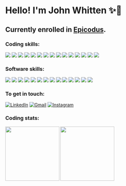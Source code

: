 # **Hello! I'm John Whitten** ✨🐢

## Currently enrolled in <a href="https://www.epicodus.com/" target="_blank">Epicodus</a>.

### **Coding skills:**

<a><img src="https://img.shields.io/badge/C%23-1f212b?style=for-the-badge&logo=c-sharp&logoColor=white"/></a>
<a><img src="https://img.shields.io/badge/CSS3-1f212b?style=for-the-badge&logo=css3&logoColor=white"/></a>
<a><img src="https://img.shields.io/badge/GIT-1f212b?style=for-the-badge&logo=git&logoColor=white"/></a>
<a><img src="https://img.shields.io/badge/GitHub-1f212b?style=for-the-badge&logo=github&logoColor=white"/></a>
<a><img src="https://img.shields.io/badge/HTML5-1f212b?style=for-the-badge&logo=html5&logoColor=white"/></a>
<a><img src="https://img.shields.io/badge/JavaScript-1f212b?style=for-the-badge&logo=javascript&logoColor=F7DF1E"/></a>
<a><img src="https://img.shields.io/badge/Jest-1f212b?style=for-the-badge&logo=jest&logoColor=white"/></a>
<a><img src="https://img.shields.io/badge/json-1f212b?style=for-the-badge&logo=json&logoColor=white"/></a>
<a><img src="https://img.shields.io/badge/jQuery-1f212b?style=for-the-badge&logo=jquery&logoColor=white"/></a>
<a><img src="https://img.shields.io/badge/Markdown-1f212b?style=for-the-badge&logo=markdown&logoColor=white"/></a>
<a><img src="https://img.shields.io/badge/Node.js-1f212b?style=for-the-badge&logo=nodedotjs&logoColor=white"/></a>
<a><img src="https://img.shields.io/badge/npm-1f212b?style=for-the-badge&logo=npm&logoColor=white"/></a>
<a><img src="https://img.shields.io/badge/React-1f212b?style=for-the-badge&logo=react&logoColor=61DAFB"/></a>
<a><img src="https://img.shields.io/badge/Visual_Studio_Code-1f212b?style=for-the-badge&logo=visual%20studio%20code&logoColor=white"/></a>
<a><img src="https://img.shields.io/badge/Webpack-1f212b?style=for-the-badge&logo=Webpack&logoColor=white"/></a>

### **Software skills:**

<a><img src="https://img.shields.io/badge/Adobe%20after%20affects-1f212b?style=for-the-badge&logo=Adobe%20after%20effects&logoColor=white"/></a>
<a><img src="https://img.shields.io/badge/Adobe%20Creative%20Cloud-1f212b?style=for-the-badge&logo=Adobe%20Creative%20Cloud&logoColor=white"/></a>
<a><img src="https://img.shields.io/badge/Adobe%20Illustrator-1f212b?style=for-the-badge&logo=adobe%20illustrator&logoColor=white"/></a>
<a><img src="https://img.shields.io/badge/Adobe%20InDesign-1f212b?style=for-the-badge&logo=Adobe%20InDesign&logoColor=white"/></a>
<a><img src="https://img.shields.io/badge/Adobe%20Lightroom-1f212b?style=for-the-badge&logo=Adobe%20Lightroom&logoColor=white"/></a>
<a><img src="https://img.shields.io/badge/Adobe%20Photoshop-1f212b?style=for-the-badge&logo=Adobe%20Photoshop&logoColor=white"/></a>
<a><img src="https://img.shields.io/badge/Adobe%20Premiere%20Pro-1f212b?style=for-the-badge&logo=Adobe%20Premiere%20Pro&logoColor=white"/></a>
<a><img src="https://img.shields.io/badge/Audacity-1f212b?style=for-the-badge&logo=audacity&logoColor=white"/></a>
<a><img src="https://img.shields.io/badge/blender-1f212b?style=for-the-badge&logo=blender&logoColor=white"/></a>
<a><img src="https://img.shields.io/badge/Discord-1f212b?style=for-the-badge&logo=discord&logoColor=white"/></a>
<a><img src="https://img.shields.io/badge/Google%20Meet-1f212b?style=for-the-badge&logo=google-meet&logoColor=white"/></a>
<a><img src="https://img.shields.io/badge/mac%20os-1f212b?style=for-the-badge&logo=apple&logoColor=white"/></a>
<a><img src="https://img.shields.io/badge/Sketch-1f212b?style=for-the-badge&logo=sketch&logoColor=white"/></a>
<a><img src="https://img.shields.io/badge/Zoom-1f212b?style=for-the-badge&logo=zoom&logoColor=white"/></a>

### **To get in touch:**

<a href="https://www.linkedin.com/in/johnwhitten-studio/"><img alt="LinkedIn" src="https://img.shields.io/badge/LinkedIn-1f212b?style=for-the-badge&logo=linkedin&logoColor=white"/></a>
<a href="mailto:johnwhitten.studio@gmail.com"><img alt="Gmail" src="https://img.shields.io/badge/Gmail-1f212b?style=for-the-badge&logo=gmail&logoColor=white" /></a>
<a href="https://www.instagram.com/john.whitten/?hl=en"><img alt="Instagram" src="https://img.shields.io/badge/Instagram-1f212b?style=for-the-badge&logo=instagram&logoColor=white"/></a>

### **Coding stats:**

<img align="left" height="170px" src="https://github-readme-stats.vercel.app/api?username=johnwhittenstudio&show_icons=true&theme=tokyonight" />
<img align="left" height="170px" src="https://github-readme-stats.vercel.app/api/top-langs/?username=johnwhittenstudio&layout=compact&theme=tokyonight" /><br>
